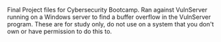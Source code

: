 Final Project files for Cybersecurity Bootcamp. Ran against VulnServer running on a Windows server to find a buffer overflow in the VulnServer program. 
These are for study only, do not use on a system that you don't own or have permission to do this to. 

